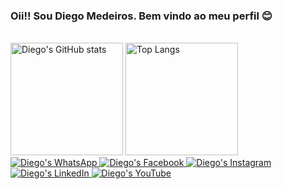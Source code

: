 ### Oii!! Sou Diego Medeiros. Bem vindo ao meu perfil 😊
<br/>
<div>
  <img height="180em" src="https://github-readme-stats.vercel.app/api?username=diegomdsv&show_icons=true&theme=tokyonight" alt="Diego's GitHub stats" />
  <img height="180em" src="https://github-readme-stats.vercel.app/api/top-langs/?username=diegomdsv&layout=compact&theme=tokyonight" alt="Top Langs" />
</div>

<div style="display: inline_block">
  <a href="https://api.whatsapp.com/send?phone=5577998319712&text=Olá!%20Te%20encontrei%20no%20GitHub%20e%20gostei%20dos%20projetos%20que%20você%20publicou." target="_blank">
    <img src="https://img.shields.io/badge/WhatsApp-25D366?style=for-the-badge&logo=whatsapp&logoColor=white" alt="Diego's WhatsApp" />
  <a />
  <a href="https://www.facebook.com/diegomdsv" target="_blank">
    <img src="https://img.shields.io/badge/Facebook-1877F2?style=for-the-badge&logo=facebook&logoColor=white" alt="Diego's Facebook" />
  <a />
  <a href="https://www.instagram.com/diegomdsv/" target="_blank">
    <img src="https://img.shields.io/badge/Instagram-E4405F?style=for-the-badge&logo=instagram&logoColor=white" alt="Diego's Instagram" />
  <a />
  <a href="https://www.linkedin.com/in/diegomdsv" target="_blank">
    <img src="https://img.shields.io/badge/LinkedIn-0077B5?style=for-the-badge&logo=linkedin&logoColor=white" alt="Diego's LinkedIn" />
  <a />
  <a href="https://www.youtube.com/channel/UCTZ-0XWu05vMoDP-rpI8HTg" target="_blank">
    <img src="https://img.shields.io/badge/YouTube-FF0000?style=for-the-badge&logo=youtube&logoColor=white" alt="Diego's YouTube" />
  <a />
<div />
